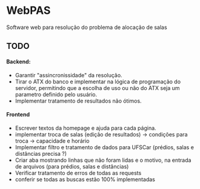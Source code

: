 # WebPAS
Software web para resolução do problema de alocação de salas

## TODO

#### Backend:
- Garantir "assincronissidade" da resolução.
- Tirar o ATX do banco e implementar na lógica de programação do servidor, permitindo que a escolha de uso ou não do ATX seja um parametro definido pelo usuário.
- Implementar tratamento de resultados não ótimos.

#### Frontend
- Escrever textos da homepage e ajuda para cada página.
- implementar troca de salas (edição de resultados) -> condições para troca -> capacidade e horário
- Implementar filtro e tratamento de dados para UFSCar (prédios, salas e distâncias precisa ?)
- Criar aba mostrando linhas que não foram lidas e o motivo, na entrada de arquivos (para prédios, salas e distâncias)
- Verificar tratamento de erros de todas as requests
- conferir se todas as buscas estão 100% implementadas


